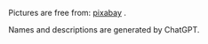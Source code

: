 Pictures are free from: [pixabay](https://pixabay.com/) .

Names and descriptions are generated by ChatGPT.
